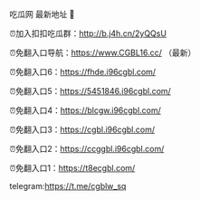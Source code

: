 吃瓜网 最新地址 👋 

⏰加入扣扣吃瓜群：http://b.j4h.cn/2yQQsU

⏰免翻入口导航：https://www.CGBL16.cc/  （最新）

⏰免翻入口6：https://fhde.i96cgbl.com/

⏰免翻入口5：https://5451846.i96cgbl.com/

⏰免翻入口4：https://blcgw.i96cgbl.com/

⏰免翻入口3：https://cgbl.i96cgbl.com/

⏰免翻入口2：https://ccggbl.i96cgbl.com/

⏰免翻入口1：https://t8ecgbl.com/

telegram:https://t.me/cgblw_sq


